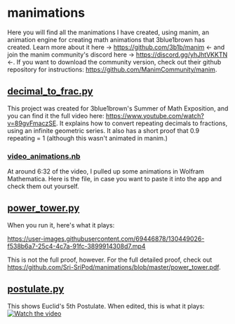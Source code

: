 # manimations
Here you will find all the manimations I have created, using manim, an animation engine for creating math animations that 3blue1brown has created. Learn more about it here -> https://github.com/3b1b/manim <- and join the manim community's discord here -> https://discord.gg/yhJhtVKKTN <-. If you want to download the community version, check out their github repository for instructions: https://github.com/ManimCommunity/manim. 

## [decimal_to_frac.py](https://github.com/Sri-SriPod/manimations/blob/master/decimal_to_frac.py)
This project was created for 3blue1brown's Summer of Math Exposition, and you can find it the full video here: https://www.youtube.com/watch?v=89gvFmaczSE. It explains how to convert repeating decimals to fractions, using an infinite geometric series. It also has a short proof that 0.9 repeating = 1 (although this wasn't animated in manim.)
### [video_animations.nb](https://github.com/Sri-SriPod/manimations/blob/master/video_animations.nb)
At around 6:32 of the video, I pulled up some animations in Wolfram Mathematica. Here is the file, in case you want to paste it into the app and check them out yourself. 

## [power_tower.py](https://github.com/Sri-SriPod/manimations/blob/master/power_tower.py)
When you run it, here's what it plays: 

https://user-images.githubusercontent.com/69446878/130449026-f538b6a7-25c4-4c7a-91fc-3899914308d7.mp4

This is not the full proof, however. For the full detailed proof, check out https://github.com/Sri-SriPod/manimations/blob/master/power_tower.pdf. 

## [postulate.py](https://github.com/Sri-SriPod/manimations/blob/master/postulate.py)

This shows Euclid's 5th Postulate. When edited, this is what it plays: 
[![Watch the video](https://i.imgur.com/vKb2F1B.png)](https://drive.google.com/file/d/1BqP6lV5HlGyTYr5SwbO43QHYA0EvtASL/view?usp=sharing)

